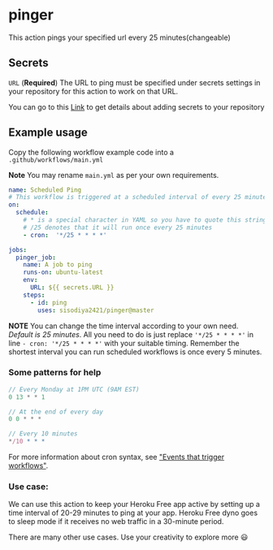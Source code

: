 # pinger

This action pings your specified url every 25 minutes(changeable)

## Secrets

`URL` (**Required**) The URL to ping must be specified under secrets settings in your repository for this action to work on that URL.

You can go to this [Link](https://docs.github.com/en/actions/configuring-and-managing-workflows/creating-and-storing-encrypted-secrets)
to get details about adding secrets to your repository

## Example usage

 Copy the following workflow example code into a `.github/workflows/main.yml`

 **Note** You may rename `main.yml` as per your own requirements.

```yml
name: Scheduled Ping
# This workflow is triggered at a scheduled interval of every 25 minutes
on:
  schedule:
    # * is a special character in YAML so you have to quote this string.
    # /25 denotes that it will run once every 25 minutes
    - cron:  '*/25 * * * *'

jobs:
  pinger_job:
    name: A job to ping
    runs-on: ubuntu-latest
    env:
      URL: ${{ secrets.URL }}
    steps:
      - id: ping
        uses: sisodiya2421/pinger@master
```

**NOTE** You can change the time interval according to your own need. *Default is 25 minutes*. All you
need to do is just replace `'*/25 * * * *'` in line `- cron: '*/25 * * * *'` with your suitable timing.
Remember the shortest interval you can run scheduled workflows is once every 5 minutes.

### Some patterns for help

```js
// Every Monday at 1PM UTC (9AM EST)
0 13 * * 1

// At the end of every day
0 0 * * *

// Every 10 minutes
*/10 * * *
```

For more information about cron syntax, see ["Events that trigger workflows"](https://docs.github.com/en/actions/reference/events-that-trigger-workflows#scheduled-events).

### Use case:

We can use this action to keep your Heroku Free app active by setting up a time interval of 20-29 minutes to ping at your app.
Heroku Free dyno goes to sleep mode if it receives no web traffic in a 30-minute period.

There are many other use cases. Use your creativity to explore more :smiley:
